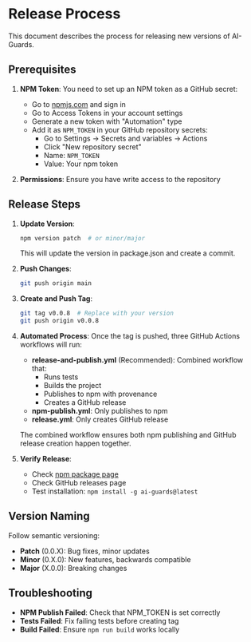 # Release Process

This document describes the process for releasing new versions of AI-Guards.

## Prerequisites

1. **NPM Token**: You need to set up an NPM token as a GitHub secret:
   - Go to [npmjs.com](https://www.npmjs.com) and sign in
   - Go to Access Tokens in your account settings
   - Generate a new token with "Automation" type
   - Add it as `NPM_TOKEN` in your GitHub repository secrets:
     - Go to Settings → Secrets and variables → Actions
     - Click "New repository secret"
     - Name: `NPM_TOKEN`
     - Value: Your npm token

2. **Permissions**: Ensure you have write access to the repository

## Release Steps

1. **Update Version**: 
   ```bash
   npm version patch  # or minor/major
   ```
   This will update the version in package.json and create a commit.

2. **Push Changes**:
   ```bash
   git push origin main
   ```

3. **Create and Push Tag**:
   ```bash
   git tag v0.0.8  # Replace with your version
   git push origin v0.0.8
   ```

4. **Automated Process**: Once the tag is pushed, three GitHub Actions workflows will run:
   - **release-and-publish.yml** (Recommended): Combined workflow that:
     - Runs tests
     - Builds the project
     - Publishes to npm with provenance
     - Creates a GitHub release
   - **npm-publish.yml**: Only publishes to npm
   - **release.yml**: Only creates GitHub release
   
   The combined workflow ensures both npm publishing and GitHub release creation happen together.

5. **Verify Release**:
   - Check [npm package page](https://www.npmjs.com/package/ai-guards)
   - Check GitHub releases page
   - Test installation: `npm install -g ai-guards@latest`

## Version Naming

Follow semantic versioning:
- **Patch** (0.0.X): Bug fixes, minor updates
- **Minor** (0.X.0): New features, backwards compatible
- **Major** (X.0.0): Breaking changes

## Troubleshooting

- **NPM Publish Failed**: Check that NPM_TOKEN is set correctly
- **Tests Failed**: Fix failing tests before creating tag
- **Build Failed**: Ensure `npm run build` works locally